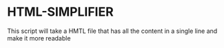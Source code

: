# HTML-SIMPLIFIER
This script will take a  HMTL file that has all the content in a single line and make it more readable
